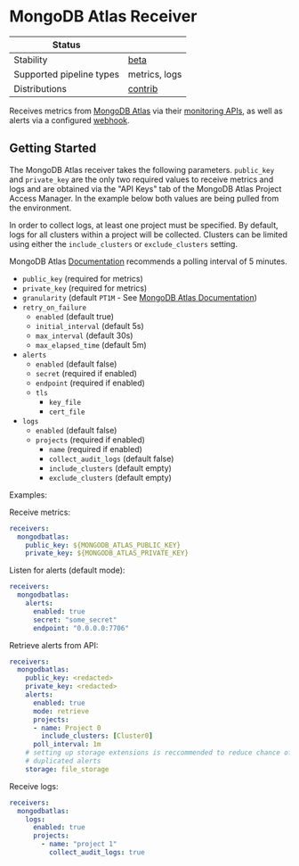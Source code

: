 # MongoDB Atlas Receiver

| Status                   |               |
|--------------------------|---------------|
| Stability                | [beta]        |
| Supported pipeline types | metrics, logs |
| Distributions            | [contrib]     |

Receives metrics from [MongoDB Atlas](https://www.mongodb.com/cloud/atlas) 
via their [monitoring APIs](https://docs.atlas.mongodb.com/reference/api/monitoring-and-logs/),
as well as alerts via a configured [webhook](https://www.mongodb.com/docs/atlas/tutorial/third-party-service-integrations/).

## Getting Started

The MongoDB Atlas receiver takes the following parameters. `public_key` and 
`private_key` are the only two required values to receive metrics and logs and are obtained via the 
"API Keys" tab of the MongoDB Atlas Project Access Manager. In the example
below both values are being pulled from the environment.

In order to collect logs, at least one project must be specified. By default, logs for all clusters within a project will be collected. Clusters can be limited using either the `include_clusters` or `exclude_clusters` setting.

MongoDB Atlas [Documentation](https://www.mongodb.com/docs/atlas/reference/api/logs/#logs) recommends a polling interval of 5 minutes. 

- `public_key` (required for metrics)
- `private_key` (required for metrics)
- `granularity` (default `PT1M` - See [MongoDB Atlas Documentation](https://docs.atlas.mongodb.com/reference/api/process-measurements/))
- `retry_on_failure`
  - `enabled` (default true)
  - `initial_interval` (default 5s)
  - `max_interval` (default 30s)
  - `max_elapsed_time` (default 5m)
- `alerts`
  - `enabled` (default false)
  - `secret` (required if enabled)
  - `endpoint` (required if enabled)
  - `tls`
    - `key_file`
    - `cert_file`
- `logs`
  - `enabled` (default false)
  - `projects` (required if enabled)
    - `name` (required if enabled)
    - `collect_audit_logs` (default false)
    - `include_clusters` (default empty)
    - `exclude_clusters` (default empty)


Examples:

Receive metrics:

```yaml
receivers:
  mongodbatlas:
    public_key: ${MONGODB_ATLAS_PUBLIC_KEY}
    private_key: ${MONGODB_ATLAS_PRIVATE_KEY}
```

Listen for alerts (default mode):

```yaml
receivers:
  mongodbatlas:
    alerts:
      enabled: true
      secret: "some_secret"
      endpoint: "0.0.0.0:7706"
```

Retrieve alerts from API:

```yaml
receivers:
  mongodbatlas:
    public_key: <redacted>
    private_key: <redacted>
    alerts:
      enabled: true
      mode: retrieve
      projects:
      - name: Project 0
        include_clusters: [Cluster0]
      poll_interval: 1m
    # setting up storage extensions is reccommended to reduce chance of 
    # duplicated alerts
    storage: file_storage
```

Receive logs:
```yaml
receivers:
  mongodbatlas:
    logs:
      enabled: true
      projects: 
        - name: "project 1"
          collect_audit_logs: true
```

[beta]:https://github.com/open-telemetry/opentelemetry-collector#beta
[contrib]:https://github.com/open-telemetry/opentelemetry-collector-releases/tree/main/distributions/otelcol-contrib
